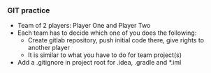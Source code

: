 ### GIT practice

* Team of 2 players: Player One and Player Two
* Each team has to decide which one of you does the following:
    * Create gitlab repository, 
    push initial code there, 
    give rights to another player
    * It is similar to what you have to do for team project(s)
* Add a .gitignore in project root for .idea, .gradle and *.iml
